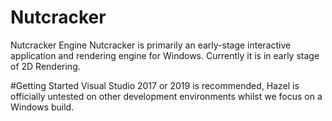 # Nutcracker
Nutcracker Engine
Nutcracker is primarily an early-stage interactive application and rendering engine for Windows. Currently it is in early stage of 2D Rendering.

#Getting Started
Visual Studio 2017 or 2019 is recommended, Hazel is officially untested on other development environments whilst we focus on a Windows build.

